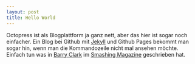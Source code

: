 ```yaml
---
layout: post
title: Hello World
---
```


Octopress ist als Blogplattform ja ganz nett, aber das hier ist sogar noch einfacher. Ein Blog bei Github mit [Jekyll](http://jekyllrb.com/) und Github Pages bekommt man sogar hin, wenn man die Kommandozeile nicht mal ansehen möchte. Einfach tun was in [Barry Clark](http://www.barryclark.co/) im [Smashing Magazine](http://www.smashingmagazine.com/2014/08/build-blog-jekyll-github-pages/) geschrieben hat.
<!--more-->
